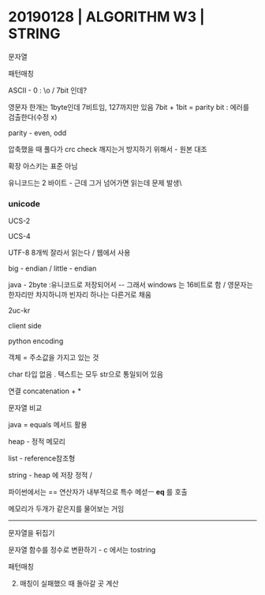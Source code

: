 # 20190128 | ALGORITHM W3 | STRING

문자열

패턴매칭

ASCII -  0 : \o / 7bit 인데? 

영문자 한개는 1byte인데 7비트임, 127까지만 있음  7bit + 1bit = parity  bit : 에러를 검출한다(수정 x)

parity - even, odd

압축했을 때 풀다가 crc check 깨지는거 방지하기 위해서 - 원본 대조

확장 아스키는 표준 아님

유니코드는 2	바이트 - 근데 그거 넘어가면 읽는데 문제 발생\



### unicode

UCS-2

UCS-4

UTF-8 8개씩 잘라서 읽는다 / 웹에서 사용

big - endian / little - endian

java - 2byte :유니코드로 저장되어서 -- 그래서 windows 는 16비트로 함 / 영문자는 한자리만 차지하니까 빈자리 하나는 다른거로 채움 

2uc-kr

client side 



python encoding

객체 = 주소값을 가지고 있는 것

char 타입 없음 . 텍스트는 모두 str으로 통일되어 있음

연결 concatenation + *



문자열 비교 

java = equals 메서드 활용

heap - 정적 메모리



list - reference참조형

string - heap 에 저장 정적 / 

파이썬에서는 == 연산자가 내부적으로 특수 메섣ㅡ __eq__ 를 호출

메모리가 두개가 같은지를 물어보는 거임

---



문자열을 뒤집기

문자열 함수를 정수로 변환하기 - c 에서는 tostring

패턴매칭



2) 매칭이 실패했으 때 돌아갈 곳 계산 



